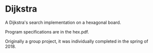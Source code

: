 # Dijkstra
A Dijkstra's search implementation on a hexagonal board.

Program specifications are in the hex.pdf.

Originally a group project, it was individually completed in the spring of 2018.
